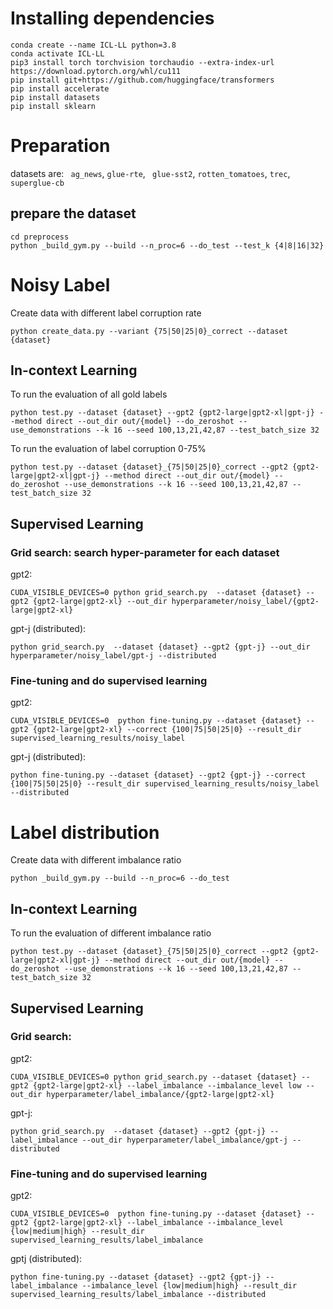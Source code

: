 
# Installing dependencies
```
conda create --name ICL-LL python=3.8
conda activate ICL-LL
pip3 install torch torchvision torchaudio --extra-index-url https://download.pytorch.org/whl/cu111
pip install git+https://github.com/huggingface/transformers
pip install accelerate
pip install datasets
pip install sklearn

```
# Preparation
datasets are: `` ag_news``, ``glue-rte``, `` glue-sst2``, ``rotten_tomatoes``, ``trec``, ``superglue-cb``
## prepare the dataset
```
cd preprocess
python _build_gym.py --build --n_proc=6 --do_test --test_k {4|8|16|32}
```

# Noisy Label

Create data with different label corruption rate
```
python create_data.py --variant {75|50|25|0}_correct --dataset {dataset}
```
## In-context Learning
To run the evaluation of all gold labels
```
python test.py --dataset {dataset} --gpt2 {gpt2-large|gpt2-xl|gpt-j} --method direct --out_dir out/{model} --do_zeroshot --use_demonstrations --k 16 --seed 100,13,21,42,87 --test_batch_size 32
```
To run the evaluation of label corruption 0-75%
```
python test.py --dataset {dataset}_{75|50|25|0}_correct --gpt2 {gpt2-large|gpt2-xl|gpt-j} --method direct --out_dir out/{model} --do_zeroshot --use_demonstrations --k 16 --seed 100,13,21,42,87 --test_batch_size 32
```

## Supervised Learning
### Grid search: search hyper-parameter for each dataset 
gpt2:
```
CUDA_VISIBLE_DEVICES=0 python grid_search.py  --dataset {dataset} --gpt2 {gpt2-large|gpt2-xl} --out_dir hyperparameter/noisy_label/{gpt2-large|gpt2-xl}
```
gpt-j (distributed):
```
python grid_search.py  --dataset {dataset} --gpt2 {gpt-j} --out_dir hyperparameter/noisy_label/gpt-j --distributed
```

### Fine-tuning and do supervised learning
gpt2:
```
CUDA_VISIBLE_DEVICES=0  python fine-tuning.py --dataset {dataset} --gpt2 {gpt2-large|gpt2-xl} --correct {100|75|50|25|0} --result_dir supervised_learning_results/noisy_label
```
gpt-j (distributed):
```
python fine-tuning.py --dataset {dataset} --gpt2 {gpt-j} --correct {100|75|50|25|0} --result_dir supervised_learning_results/noisy_label --distributed
```

# Label distribution 
Create data with different imbalance ratio
```
python _build_gym.py --build --n_proc=6 --do_test 
```
## In-context Learning
To run the evaluation of different imbalance ratio
```
python test.py --dataset {dataset}_{75|50|25|0}_correct --gpt2 {gpt2-large|gpt2-xl|gpt-j} --method direct --out_dir out/{model} --do_zeroshot --use_demonstrations --k 16 --seed 100,13,21,42,87 --test_batch_size 32
```
## Supervised Learning 
### Grid search:
gpt2:
```
CUDA_VISIBLE_DEVICES=0 python grid_search.py --dataset {dataset} --gpt2 {gpt2-large|gpt2-xl} --label_imbalance --imbalance_level low --out_dir hyperparameter/label_imbalance/{gpt2-large|gpt2-xl}
```
gpt-j:
```
python grid_search.py  --dataset {dataset} --gpt2 {gpt-j} --label_imbalance --out_dir hyperparameter/label_imbalance/gpt-j --distributed
```
### Fine-tuning and do supervised learning
gpt2:
```
CUDA_VISIBLE_DEVICES=0  python fine-tuning.py --dataset {dataset} --gpt2 {gpt2-large|gpt2-xl} --label_imbalance --imbalance_level {low|medium|high} --result_dir supervised_learning_results/label_imbalance
```
gptj (distributed):
```
python fine-tuning.py --dataset {dataset} --gpt2 {gpt-j} --label_imbalance --imbalance_level {low|medium|high} --result_dir supervised_learning_results/label_imbalance --distributed
```
